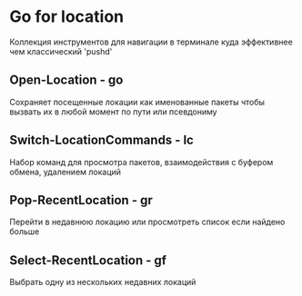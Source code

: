 # Go for location

Коллекция инструментов для навигации в терминале куда
эффективнее чем классический 'pushd'

## Open-Location - go

Сохраняет посещенные локации как именованные пакеты
чтобы вызвать их в любой момент по пути или псевдониму

## Switch-LocationCommands - lc

Набор команд для просмотра пакетов, взаимодействия
с буфером обмена, удалением локаций

## Pop-RecentLocation - gr

Перейти в недавнюю локацию или просмотреть список если
найдено больше

## Select-RecentLocation - gf

Выбрать одну из нескольких недавних локаций
